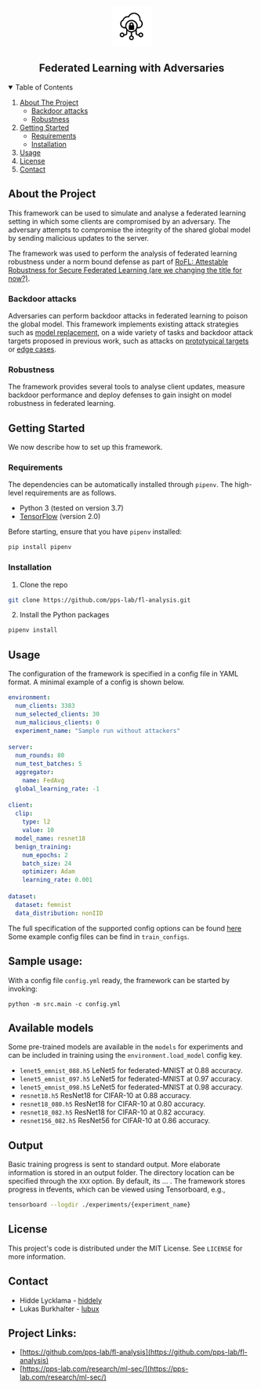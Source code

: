 <!-- PROJECT LOGO -->
<br />
<p align="center">
  <a href="https://pps-lab.com/research/ml-sec/">
    <img src="https://github.com/pps-lab/fl-analysis/blob/master/documentation/ml-sec-square.png?raw=true" alt="Logo" width="80" height="80">  
  </a>

  <h2 align="center">Federated Learning with Adversaries</h2>

[comment]: <> (  <h3 align="center">Framework for to analyse FL with ad</h3> )
</p>

<!-- TABLE OF CONTENTS -->
<details open="open"> 
  <summary>Table of Contents</summary>
  <ol>
    <li>
      <a href="#about-the-project">About The Project</a>
      <ul>
        <li><a href="#backdoor-attacks">Backdoor attacks</a></li>
        <li><a href="#robustness">Robustness</a></li>
      </ul>
    </li>
    <li>
      <a href="#getting-started">Getting Started</a>
      <ul>
        <li><a href="#prerequisites">Requirements</a></li>
        <li><a href="#installation">Installation</a></li>
      </ul>
    </li>
    <li><a href="#usage">Usage</a></li>
    <li><a href="#license">License</a></li>
    <li><a href="#contact">Contact</a></li>
  </ol>
</details>

## About the Project
This framework can be used to simulate and analyse a federated learning setting in which some clients are compromised by an adversary.
The adversary attempts to compromise the integrity of the shared global model by sending malicious updates to the server.

The framework was used to perform the analysis of federated learning robustness under a norm bound defense as part
of [RoFL: Attestable Robustness for Secure Federated Learning (are we changing the title for now?)](todo).

### Backdoor attacks
Adversaries can perform backdoor attacks in federated learning to poison the global model.
This framework implements existing attack strategies such as [model replacement](https://arxiv.org/abs/1807.00459), 
on a wide variety of tasks and backdoor attack targets proposed in previous work, such as
attacks on [prototypical targets](https://research.google/pubs/pub48698/) or [edge cases](https://arxiv.org/abs/2007.05084).

### Robustness
The framework provides several tools to analyse client updates, measure backdoor performance and deploy defenses to
gain insight on model robustness in federated learning. 

<!-- GETTING STARTED -->
## Getting Started

We now describe how to set up this framework.

### Requirements
The dependencies can be automatically installed through `pipenv`.
The high-level requirements are as follows.
- Python 3 (tested on version 3.7)
- [TensorFlow](https://www.tensorflow.org/) (version 2.0)

Before starting, ensure that you have `pipenv` installed:

```sh
pip install pipenv
```

### Installation

1. Clone the repo
```sh
git clone https://github.com/pps-lab/fl-analysis.git
```

2. Install the Python packages
```sh
pipenv install
```

## Usage
The configuration of the framework is specified in a config file in YAML format.
A minimal example of a config is shown below.
```yaml
environment:
  num_clients: 3383
  num_selected_clients: 30
  num_malicious_clients: 0
  experiment_name: "Sample run without attackers"

server:
  num_rounds: 80
  num_test_batches: 5
  aggregator:
    name: FedAvg
  global_learning_rate: -1

client:
  clip:
    type: l2
    value: 10
  model_name: resnet18
  benign_training:
    num_epochs: 2
    batch_size: 24
    optimizer: Adam
    learning_rate: 0.001

dataset:
  dataset: femnist
  data_distribution: nonIID
```
The full specification of the supported config options can be found [here](https://pps-lab.com/fl-analysis/)
Some example config files can be find in `train_configs`.

## Sample usage:
With a config file `config.yml` ready, the framework can be started by invoking:
```commandline
python -m src.main -c config.yml
```

## Available models
Some pre-trained models are available in the `models` for experiments and can be included in training using the `environment.load_model` config key.
- `lenet5_emnist_088.h5` LeNet5 for federated-MNIST at 0.88 accuracy.
- `lenet5_emnist_097.h5` LeNet5 for federated-MNIST at 0.97 accuracy.
- `lenet5_emnist_098.h5` LeNet5 for federated-MNIST at 0.98 accuracy.
- `resnet18.h5` ResNet18 for CIFAR-10 at 0.88 accuracy.
- `resnet18_080.h5` ResNet18 for CIFAR-10 at 0.80 accuracy.
- `resnet18_082.h5` ResNet18 for CIFAR-10 at 0.82 accuracy.
- `resnet156_082.h5` ResNet56 for CIFAR-10 at 0.86 accuracy.


## Output 
Basic training progress is sent to standard output.
More elaborate information is stored in an output folder.
The directory location can be specified through the `XXX` option.
By default, its ... .
The framework stores progress in tfevents, which can be viewed using Tensorboard, e.g.,
```bash
tensorboard --logdir ./experiments/{experiment_name}
```

<!-- LICENSE -->
## License

This project's code is distributed under the MIT License. See `LICENSE` for more information.


<!-- CONTACT -->
## Contact

* Hidde Lycklama - [hiddely](https://github.com/hiddely)
* Lukas Burkhalter - [lubux](https://github.com/lubux)

## Project Links: 
* [https://github.com/pps-lab/fl-analysis](https://github.com/pps-lab/fl-analysis)
* [https://pps-lab.com/research/ml-sec/](https://pps-lab.com/research/ml-sec/)
